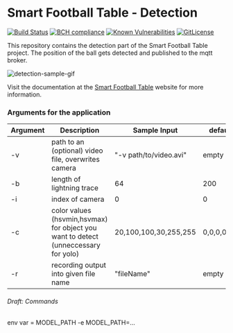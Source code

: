 # Smart Football Table - Detection

[![Build Status](https://travis-ci.com/smart-football-table/smart-football-table-detection.svg?branch=master)](https://travis-ci.com/smart-football-table/smart-football-table-detection)
[![BCH compliance](https://bettercodehub.com/edge/badge/smart-football-table/smart-football-table-detection?branch=master)](https://bettercodehub.com/)
[![Known Vulnerabilities](https://snyk.io/test/github/smart-football-table/smart-football-table-detection/badge.svg?targetFile=requirements.txt)](https://snyk.io/test/github/smart-football-table/smart-football-table-detection?targetFile=requirements.txt)
[![GitLicense](https://gitlicense.com/badge/smart-football-table/smart-football-table-detection)](https://gitlicense.com/license/smart-football-table/smart-football-table-detection)

This repository contains the detection part of the Smart Football Table project. The position of the ball gets detected and published to the mqtt broker.

![detection-sample-gif](https://github.com/smart-football-table/smart-football-table.github.io/blob/master/modules/smart-football-table-detection/detectionExampleGif.gif)

Visit the documentation at the [Smart Football Table](https://smart-football-table.github.io/services/ball-detection/) website for more information.

### Arguments for the application

| Argument | Description                                   | Sample Input           | default |
| -- | --------------------------------------------------- | ---------------------- | ----- |
| -v | path to an (optional) video file, overwrites camera | "-v path/to/video.avi" | empty |
| -b | length of lightning trace                           | 64                     | 200 |
| -i | index of camera                                     | 0                      | 0 |
| -c | color values (hsvmin,hsvmax) for object you want to detect (unneccessary for yolo) | 20,100,100,30,255,255 | 0,0,0,0,0,0 |
| -r | recording output into given file name               | "fileName"             | empty |

###### Draft: Commands

env var = MODEL_PATH
-e MODEL_PATH=...
